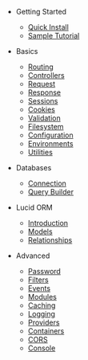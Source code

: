 * Getting Started

  <!-- * [Introduction](introduction.md) -->
  * [Quick Install](install.md)
  * [Sample Tutorial](sample-tutorial.md)

* Basics

  * [Routing](routing.md)
  * [Controllers](controllers.md)
  * [Request](request.md)
  * [Response](response.md)
  * [Sessions](sessions.md)
  * [Cookies](cookies.md)
  * [Validation](validation.md)
  * [Filesystem](filesystem.md)
  * [Configuration](configuration.md)
  * [Environments](environments.md)
  * [Utilities](utilities.md)

* Databases

  * [Connection](db-connection.md)
  * [Query Builder](db-query-builder.md)
  <!-- * [Pagination](db-pagination.md) -->
  <!-- * [Migrations](db-pagination.md) -->

* Lucid ORM

  * [Introduction](orm-introduction.md)
  * [Models](models.md)
  * [Relationships](relationships.md)

<!-- * Security -->

  <!-- * [XSS](more-pages.md) -->
  <!-- * [CSRF](custom-navbar.md) -->

* Advanced

  * [Password](password.md)
  * [Filters](filters.md)
  * [Events](events.md)
  * [Modules](modules.md)
  * [Caching](caching.md)
  * [Logging](logging.md)
  * [Providers](providers.md)
  * [Containers](containers.md)
  * [CORS](cors.md)
  * [Console](console.md)